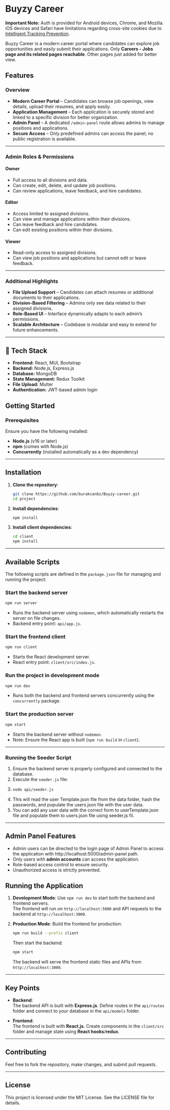 # Buyzy Career
**Important Note:** Auth is provided for Android devices, Chrome, and Mozilla.  
iOS devices and Safari have limitations regarding cross-site cookies due to [Intelligent Tracking Prevention](https://www.apple.com/safari/docs/Safari_White_Paper_Nov_2019.pdf).

Buyzy Career is a modern career portal where candidates can explore job opportunities and easily submit their applications. Only **Careers - Jobs page and its related pages reachable**. Other pages just added for better view.

## Features

### Overview
- **Modern Career Portal** – Candidates can browse job openings, view details, upload their resumes, and apply easily.  
- **Application Management** – Each application is securely stored and linked to a specific division for better organization.  
- **Admin Panel** – A dedicated `/admin-panel` route allows admins to manage positions and applications.  
- **Secure Access** – Only predefined admins can access the panel; no public registration is available.  

---

### Admin Roles & Permissions

#### **Owner**
- Full access to all divisions and data.  
- Can create, edit, delete, and update job positions.  
- Can review applications, leave feedback, and hire candidates.  

#### **Editor**
- Access limited to assigned divisions.  
- Can view and manage applications within their divisions.  
- Can leave feedback and hire candidates.  
- Can edit existing positions within their divisions.  

#### **Viewer**
- Read-only access to assigned divisions.  
- Can view job positions and applications but cannot edit or leave feedback.  

---

### Additional Highlights
- **File Upload Support** – Candidates can attach resumes or additional documents to their applications.  
- **Division-Based Filtering** – Admins only see data related to their assigned divisions.  
- **Role-Based UI** – Interface dynamically adapts to each admin’s permissions.  
- **Scalable Architecture** – Codebase is modular and easy to extend for future enhancements.  

---

## 🧠 Tech Stack
- **Frontend:** React, MUI, Bootstrap  
- **Backend:** Node.js, Express.js  
- **Database:** MongoDB  
- **State Management:** Redux Toolkit 
- **File Upload:** Multer  
- **Authentication:** JWT-based admin login  


## Getting Started

### Prerequisites

Ensure you have the following installed:
- **Node.js** (v16 or later)
- **npm** (comes with Node.js)
- **Concurrently** (installed automatically as a dev dependency)

---

## Installation

1. **Clone the repository**:
   ```bash
   git clone https://github.com/burakcanbz/Buyzy-career.git
   cd project
   ```

2. **Install dependencies**:
   ```bash
   npm install
   ```

3. **Install client dependencies**:
   ```bash
   cd client
   npm install
   ```

---

## Available Scripts

The following scripts are defined in the `package.json` file for managing and running the project:

### **Start the backend server**
```bash
npm run server
```
- Runs the backend server using `nodemon`, which automatically restarts the server on file changes.
- Backend entry point: `api/app.js`.

### **Start the frontend client**
```bash
npm run client
```
- Starts the React development server.
- React entry point: `client/src/index.js`.

### **Run the project in development mode**
```bash
npm run dev
```
- Runs both the backend and frontend servers concurrently using the `concurrently` package.

### **Start the production server**
```bash
npm start
```
- Starts the backend server without `nodemon`.
- Note: Ensure the React app is built (`npm run build` in `client`).

---

### Running the Seeder Script
1. Ensure the backend server is properly configured and connected to the database.
2. Execute the `seeder.js` file:
3. 
   ```bash
   node api/seeder.js
   ```
4. This will read the user Template.json file from the data folder, hash the passwords, and populate the users.json file with the user data.
5. You can add any user data with the correct form to userTemplate.json file and populate them to users.json file using seeder.js fil.
---

## Admin Panel Features
- Admin users can be directed to the login page of Admin Panel to access the application with http://localhost:5000/admin-panel path.
- Only users with **admin accounts** can access the application.  
- Role-based access control to ensure security.  
- Unauthorized access is strictly prevented.  

## Running the Application

1. **Development Mode**:
   Use `npm run dev` to start both the backend and frontend servers.  
   The frontend will run on `http://localhost:5000` and API requests to the backend at `http://localhost:3000`.

2. **Production Mode**:
   Build the frontend for production:
   ```bash
   npm run build --prefix client
   ```
   Then start the backend:
   ```bash
   npm start
   ```
   The backend will serve the frontend static files and APIs from `http://localhost:3000`.

---

## Key Points

- **Backend**:  
  The backend API is built with **Express.js**. Define routes in the `api/routes` folder and connect to your database in the `api/models` folder.

- **Frontend**:  
  The frontend is built with **React.js**. Create components in the `client/src` folder and manage state using **React hooks**/**redux**.

---

## Contributing
Feel free to fork the repository, make changes, and submit pull requests.

---

## License
This project is licensed under the MIT License. See the LICENSE file for details.


